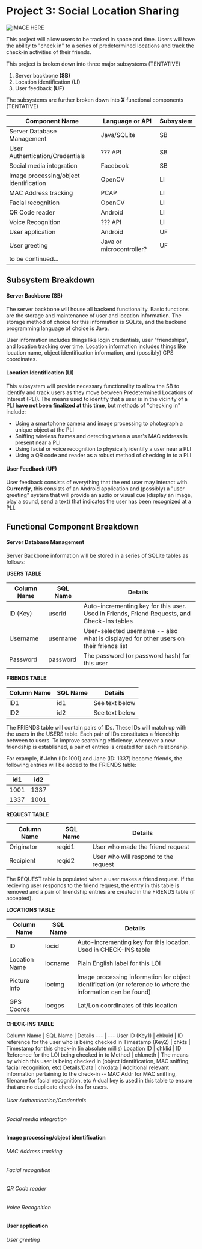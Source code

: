 Project 3: Social Location Sharing
====================================

![IMAGE HERE](http://www.redcylindersoftware.com/489/Prpject3img.jpg)

This project will allow users to be tracked in space and time.  Users will have the ability to "check in" to a series of predetermined locations and track the check-in activities of their friends.


This project is broken down into three major subsystems (TENTATIVE)  
1. Server backbone **(SB)**  
2. Location identification **(LI)**  
3. User feedback **(UF)**  


The subsystems are further broken down into **X** functional components (TENTATIVE)  

Component Name | Language or API | Subsystem
--- | --- | ---
Server Database Management | Java/SQLite | SB
User Authentication/Credentials | ??? API | SB
Social media integration | Facebook | SB  
Image processing/object identification | OpenCV | LI  
MAC Address tracking | PCAP | LI
Facial recognition | OpenCV | LI  
QR Code reader | Android | LI  
Voice Recognition | ??? API | LI  
User application | Android | UF  
User greeting | Java or microcontroller? | UF  
to be continued... | |  

## Subsystem Breakdown
#### Server Backbone (SB)
The server backbone will house all backend functionality.  Basic functions are the storage and maintenance of user and location information.  The storage method of choice for this information is SQLite, and the backend programming language of choice is Java.

User information includes things like login credentials, user "friendships", and location tracking over time.  Location information includes things like location name, object identification information, and (possibly) GPS coordinates.

#### Location Identification (LI)
This subsystem will provide necessary functionality to allow the SB to identify and track users as they move between Predetermined Locations of Interest (PLI).  The means used to identify that a user is in the vicinity of a PLI **have not been finalized at this time**, but methods of "checking in" include:

- Using a smartphone camera and image processing to photograph a unique object at the PLI
- Sniffing wireless frames and detecting when a user's MAC address is present near a PLI 
- Using facial or voice recognition to physically identify a user near a PLI
- Using a QR code and reader as a robust method of checking in to a PLI

#### User Feedback (UF)
User feedback consists of everything that the end user may interact with.  **Currently,** this consists of an Android application and (possibly) a "user greeting" system that will provide an audio or visual cue (display an image, play a sound, send a text) that indicates the user has been recognized at a PLI.

## Functional Component Breakdown
#### Server Database Management
Server Backbone information will be stored in a series of SQLite tables as follows:

**USERS TABLE**

Column Name | SQL Name | Details 
--- | --- | ---
ID (Key) | userid | Auto-incrementing key for this user.  Used in Friends, Friend Requests, and Check-Ins tables
Username | username | User-selected username -- also what is displayed for other users on their friends list
Password | password | The password (or password hash) for this user

**FRIENDS TABLE**

Column Name | SQL Name | Details 
--- | --- | ---
ID1 | id1 | See text below
ID2 | id2 | See text below
The FRIENDS table will contain pairs of IDs.  These IDs will match up with the users in the USERS table.  Each pair of IDs constitutes a friendship between to users.  To improve searching efficiency, whenever a new friendship is established, a pair of entries is created for each relationship.

For example, if John (ID: 1001) and Jane (ID: 1337) become friends, the following entries will be added to the FRIENDS table:

id1 | id2 
--- | --- 
1001 | 1337
1337 | 1001

**REQUEST TABLE**

Column Name | SQL Name | Details 
--- | --- | ---
Originator | reqid1 | User who made the friend request
Recipient | reqid2 | User who will respond to the request
The REQUEST table is populated when a user makes a friend request.  If the recieving user responds to the friend request, the entry in this table is removed and a pair of friendship entries are created in the FRIENDS table (if accepted).

**LOCATIONS TABLE**

Column Name | SQL Name | Details 
--- | --- | ---
ID | locid | Auto-incrementing key for this location. Used in CHECK-INS table
Location Name | locname | Plain English label for this LOI
Picture Info | locimg | Image processing information for object identification (or reference to where the information can be found)
GPS Coords | locgps | Lat/Lon coordinates of this location

**CHECK-INS TABLE**

Column Name | SQL Name | Details 
--- | --- 
User ID (Key1) | chkuid | ID reference for the user who is being checked in
Timestamp (Key2) | chkts | Timestamp for this check-in (in absolute millis)
Location ID | chklid | ID Reference for the LOI being checked in to
Method | chkmeth | The means by which this user is being checked in (object identification, MAC sniffing, facial recognition, etc)
Details/Data | chkdata | Additional relevant information pertaining to the check-in -- MAC Addr for MAC sniffing, filename for facial recognition, etc
A dual key is used in this table to ensure that are no duplicate check-ins for users.

###### User Authentication/Credentials
###### Social media integration
#### Image processing/object identification
###### MAC Address tracking
###### Facial recognition
###### QR Code reader
###### Voice Recognition
#### User application
###### User greeting
